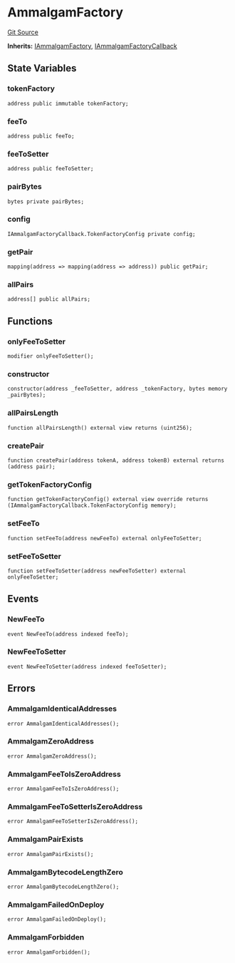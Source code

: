 # AmmalgamFactory
[Git Source](https://github.com/Ammalgam-Protocol/core-v1/blob/8a7f458eaa44bd6bb81314db98899ee7d35f8c57/contracts/factories/AmmalgamFactory.sol)

**Inherits:**
[IAmmalgamFactory](/contracts/interfaces/factories/IAmmalgamFactory.sol/interface.IAmmalgamFactory.md), [IAmmalgamFactoryCallback](/contracts/interfaces/factories/IAmmalgamFactoryCallback.sol/interface.IAmmalgamFactoryCallback.md)


## State Variables
### tokenFactory

```solidity
address public immutable tokenFactory;
```


### feeTo

```solidity
address public feeTo;
```


### feeToSetter

```solidity
address public feeToSetter;
```


### pairBytes

```solidity
bytes private pairBytes;
```


### config

```solidity
IAmmalgamFactoryCallback.TokenFactoryConfig private config;
```


### getPair

```solidity
mapping(address => mapping(address => address)) public getPair;
```


### allPairs

```solidity
address[] public allPairs;
```


## Functions
### onlyFeeToSetter


```solidity
modifier onlyFeeToSetter();
```

### constructor


```solidity
constructor(address _feeToSetter, address _tokenFactory, bytes memory _pairBytes);
```

### allPairsLength


```solidity
function allPairsLength() external view returns (uint256);
```

### createPair


```solidity
function createPair(address tokenA, address tokenB) external returns (address pair);
```

### getTokenFactoryConfig


```solidity
function getTokenFactoryConfig() external view override returns (IAmmalgamFactoryCallback.TokenFactoryConfig memory);
```

### setFeeTo


```solidity
function setFeeTo(address newFeeTo) external onlyFeeToSetter;
```

### setFeeToSetter


```solidity
function setFeeToSetter(address newFeeToSetter) external onlyFeeToSetter;
```

## Events
### NewFeeTo

```solidity
event NewFeeTo(address indexed feeTo);
```

### NewFeeToSetter

```solidity
event NewFeeToSetter(address indexed feeToSetter);
```

## Errors
### AmmalgamIdenticalAddresses

```solidity
error AmmalgamIdenticalAddresses();
```

### AmmalgamZeroAddress

```solidity
error AmmalgamZeroAddress();
```

### AmmalgamFeeToIsZeroAddress

```solidity
error AmmalgamFeeToIsZeroAddress();
```

### AmmalgamFeeToSetterIsZeroAddress

```solidity
error AmmalgamFeeToSetterIsZeroAddress();
```

### AmmalgamPairExists

```solidity
error AmmalgamPairExists();
```

### AmmalgamBytecodeLengthZero

```solidity
error AmmalgamBytecodeLengthZero();
```

### AmmalgamFailedOnDeploy

```solidity
error AmmalgamFailedOnDeploy();
```

### AmmalgamForbidden

```solidity
error AmmalgamForbidden();
```


